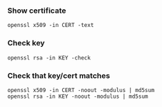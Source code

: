### Show certificate

    openssl x509 -in CERT -text

### Check key

    openssl rsa -in KEY -check

### Check that key/cert matches

    openssl x509 -in CERT -noout -modulus | md5sum
    openssl rsa -in KEY -noout -modulus | md5sum
